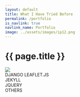 ```yaml
---
layout: default
title: What I Have Tried Before
permalink: /portfolio
is_navlink: true
navlink_name: Portfolio
image: ../assets/images/ip12.png
---
```


# {{ page.title }}

<img src="{{ page.image }}" class="title_image">

<div class="skills" id="skills_django_and_leaflet" active='false'>
    <a id='django'>DJANGO</a>
    <a id='leaflet'>LEAFLET.JS</a>
</div>

<div class="horizontal">
    <div class="skills" id="skills_jekyll" active='false'>
        <a id='jekyll'>JEKYLL</a>
    </div>  
    <div class="skills" id="skills_jquery" active='false'>
        <a id='jquery'>JQUERY</a>
    </div>
    <div class="skills" id="skills_others" active='false'>
        <a id='others'>OTHERS</a>
    </div>
</div>

<div class="projects">
    <div class="project_box" appearance="false">
</div>

